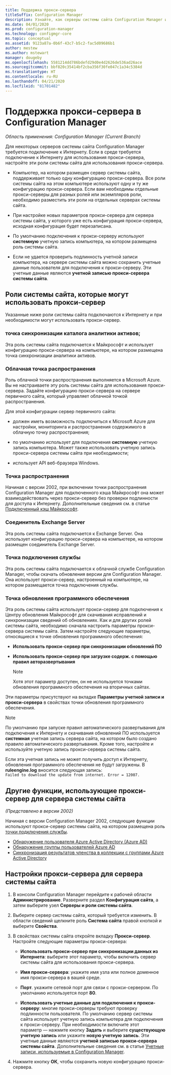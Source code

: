 ```yaml
---
title: Поддержка прокси-сервера
titleSuffix: Configuration Manager
description: Узнайте, как серверы системы сайта Configuration Manager используют прокси-серверы.
ms.date: 04/01/2020
ms.prod: configuration-manager
ms.technology: configmgr-core
ms.topic: conceptual
ms.assetid: 9123a87a-0b6f-43c7-b5c2-fac5d09686b1
author: mestew
ms.author: mstewart
manager: dougeby
ms.openlocfilehash: 5581214dd786bdefd29d0e4d2626de536ad26ace
ms.sourcegitcommit: bbf820c35414bf2cba356f30fe047c1a34c5384d
ms.translationtype: HT
ms.contentlocale: ru-RU
ms.lasthandoff: 04/21/2020
ms.locfileid: "81701482"
---
```

# <a name="proxy-server-support-in-configuration-manager"></a>Поддержка прокси-сервера в Configuration Manager

*Область применения: Configuration Manager (Current Branch)*

Для некоторых серверов системы сайта Configuration Manager требуется подключение к Интернету. Если в среде требуется подключение к Интернету для использования прокси-сервера, настройте эти роли системы сайта для использования прокси-сервера.  

- Компьютер, на котором размещен сервер системы сайта, поддерживает только одну конфигурацию прокси-сервера. Все роли системы сайта на этом компьютере используют одну и ту же конфигурацию прокси-сервера. Если вам необходимы отдельные прокси-серверы для разных ролей или экземпляров роли, необходимо разместить эти роли на отдельных серверах системы сайта.  

- При настройке новых параметров прокси-сервера для сервера системы сайта, у которого уже есть конфигурация прокси-сервера, исходная конфигурация будет перезаписана.  

- По умолчанию подключения к прокси-серверу используют **системную** учетную запись компьютера, на котором размещена роль системы сайта.  

- Если не удается проверить подлинность учетной записи компьютера, на сервере системы сайта можно сохранить учетные данные пользователя для подключения к прокси-серверу. Эти учетные данные являются **учетной записью прокси-сервера системы сайта**.  

## <a name="site-system-roles-that-use-a-proxy"></a>Роли системы сайта, которые могут использовать прокси-сервер

Указанные ниже роли системы сайта подключаются к Интернету и при необходимости могут использовать прокси-сервер.  

### <a name="asset-intelligence-synchronization-point"></a>точка синхронизации каталога аналитики активов;

Эта роль системы сайта подключается к Майкрософт и использует конфигурацию прокси-сервера на компьютере, на котором размещена точка синхронизации аналитики активов.  

### <a name="cloud-distribution-point"></a>Облачная точка распространения

Роль облачной точки распространения выполняется в Microsoft Azure. Вы не настраиваете эту роль системы сайта для использования прокси-сервера. Задайте конфигурацию прокси-сервера на сервере первичного сайта, который управляет облачной точкой распространения.  

Для этой конфигурации сервер первичного сайта:  

- должен иметь возможность подключиться к Microsoft Azure для настройки, мониторинга и распространения содержимого в облачную точку распространения;  

- по умолчанию использует для подключения **системную** учетную запись компьютера. Может также использовать учетную запись прокси-сервера системы сайта при необходимости;  

- использует API веб-браузера Windows.  

### <a name="distribution-point"></a>Точка распространения

<!-- 5856396 -->

Начиная с версии 2002, при включении точки распространения Configuration Manager для подключенного кэша Майкрософт она может взаимодействовать через прокси-сервер без проверки подлинности для доступа к Интернету. Дополнительные сведения см. в статье [Подключенный кэш Майкрософт](../hierarchy/microsoft-connected-cache.md).

### <a name="exchange-server-connector"></a>Соединитель Exchange Server

Эта роль системы сайта подключается к Exchange Server. Она использует конфигурацию прокси-сервера на компьютере, на котором размещен соединитель Exchange Server.  

### <a name="service-connection-point"></a>Точка подключения службы

Эта роль системы сайта подключается к облачной службе Configuration Manager, чтобы скачать обновления версии для Configuration Manager. Она использует прокси-сервер, настроенный на компьютере, на котором размещается точка подключения службы.  

### <a name="software-update-point"></a>Точка обновления программного обеспечения

Эта роль системы сайта использует прокси-сервер для подключения к Центру обновления Майкрософт для скачивания исправлений и синхронизации сведений об обновлениях. Как и для других ролей системы сайта, необходимо сначала настроить параметры прокси-сервера системы сайта. Затем настройте следующие параметры, относящиеся к точке обновления программного обеспечения:  

- **Использовать прокси-сервер при синхронизации обновлений ПО**  

- **Использовать прокси-сервер при загрузке содерж. с помощью правил авторазвертывания**  

    > [!NOTE]
    > Хотя этот параметр доступен, он не используется точками обновления программного обеспечения на вторичных сайтах.  

Эти параметры присутствуют на вкладке **Параметры учетной записи и прокси-сервера** в свойствах точки обновления программного обеспечения.  

> [!NOTE]
> По умолчанию при запуске правил автоматического развертывания для подключения к Интернету и скачивания обновлений ПО используется **системная** учетная запись сервера сайта, на котором было создано правило автоматического развертывания. Кроме того, настройте и используйте учетную запись прокси-сервера системы сайта. 
>
> Если эта учетная запись не может получить доступ к Интернету, обновления программного обеспечения не будут загружены. В **ruleengine.log** вносится следующая запись:  
> `Failed to download the update from internet. Error = 12007.`  

## <a name="other-features-that-use-the-proxy-for-a-site-system-server"></a><a name="bkmk_other"></a> Другие функции, использующие прокси-сервер для сервера системы сайта

*(Представлено в версии 2002)*

Начиная с версии Configuration Manager 2002, следующие функции используют прокси-сервер системы сайта, на котором размещена роль [точки подключения службы](#service-connection-point). <!--5913817-->

- [Обнаружение пользователя Azure Active Directory (Azure AD)](../../servers/deploy/configure/about-discovery-methods.md#azureaddisc)
- [Обнаружение группы пользователей Azure AD](../../servers/deploy/configure/about-discovery-methods.md#bkmk_azuregroupdisco)
- [Синхронизация результатов членства в коллекции с группами Azure Active Directory](../../clients/manage/collections/create-collections.md#bkmk_aadcollsync)

## <a name="configure-the-proxy-for-a-site-system-server"></a>Настройки прокси-сервера для сервера системы сайта  

1. В консоли Configuration Manager перейдите к рабочей области **Администрирование**. Разверните раздел **Конфигурация сайта**, а затем выберите узел **Серверы и роли системы сайта**.  

2. Выберите сервер системы сайта, который требуется изменить. В области сведений щелкните роль **Система сайта** правой кнопкой и выберите **Свойства**.  

3. В свойствах системы сайта откройте вкладку **Прокси-сервер**. Настройте следующие параметры прокси-сервера:  

    - **Использовать прокси-сервер при синхронизации данных из Интернета**: выберите этот параметр, чтобы включить сервер системы сайта для использования прокси-сервера.  

    - **Имя прокси-сервера**: укажите имя узла или полное доменное имя прокси-сервера в вашей среде.  

    - **Порт**. укажите сетевой порт для связи с прокси-сервером. По умолчанию используется порт **80**.  

    - **Использовать учетные данные для подключения к прокси-серверу**: многие прокси-серверы требуют проверку подлинности пользователя. По умолчанию сервер системы сайта использует учетную запись компьютера для подключения к прокси-серверу. При необходимости включите этот параметр — нажмите кнопку **Задать** и выберите **существующую учетную запись** или укажите **новую учетную запись**. Эти учетные данные являются **учетной записью прокси-сервера системы сайта**.  Дополнительные сведения см. в статье [Учетные записи, используемые в Configuration Manager](../hierarchy/accounts.md).  

4. Нажмите кнопку **ОК**, чтобы сохранить новую конфигурацию прокси-сервера.  
